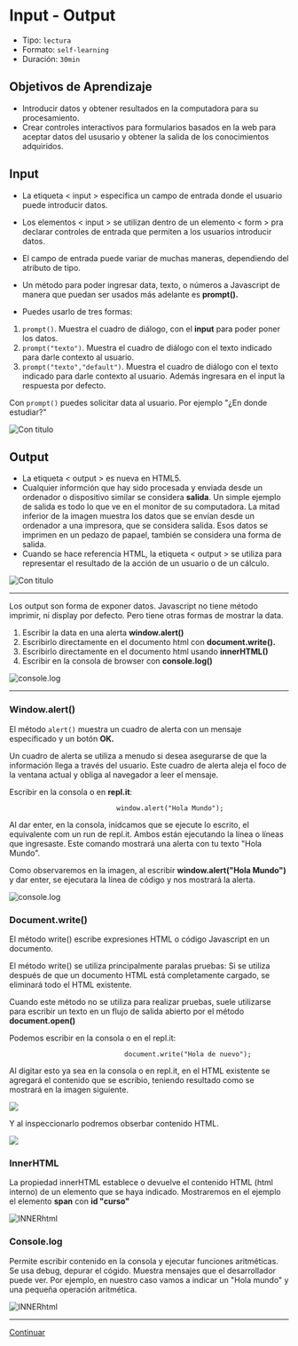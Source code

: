 # Input - Output
- Tipo: `lectura`
- Formato: `self-learning`
- Duración: `30min`

## Objetivos de Aprendizaje


* Introducir datos y obtener resultados en la computadora para su procesamiento.
* Crear controles interactivos para formularios basados en la web para aceptar datos del ususario y obtener la salida de los conocimientos adquiridos.


##  Input

* La etiqueta < input > especifica un campo de entrada donde el usuario puede introducir datos.

* Los elementos < input > se utilizan dentro de un elemento < form > pra declarar controles de entrada que permiten a los usuarios introducir datos.

* El campo de entrada puede variar de muchas maneras, dependiendo del atributo de tipo.

* Un método para poder ingresar data, texto, o números a Javascript de manera que puedan ser usados más adelante es **prompt().**

* Puedes usarlo de tres formas:

 1. `prompt()`. Muestra el cuadro de diálogo, con el **input** para poder poner los datos.
 2. `prompt("texto")`. Muestra el cuadro de diálogo con el texto indicado para darle contexto al usuario.
 3. `prompt("texto","default")`. Muestra el cuadro de diálogo con el texto indicado para darle contexto al usuario. Además ingresara en el input la respuesta por defecto.

 Con `prompt()` puedes solicitar data al usuario. Por ejemplo "¿En donde estudiar?"

 ![Con titulo](images/input.png "titulo")

 ## Output

* La etiqueta < output > es nueva en HTML5.
* Cualquier informción que hay sido procesada y enviada desde un ordenador o dispositivo similar se considera **salida**. Un simple ejemplo de salida es todo lo que ve en el monitor de su computadora. La mitad inferior de la imagen muestra los datos que se envían desde un ordenador a una impresora, que se considera salida. Esos datos se imprimen en un pedazo de papael, también se considera una forma de salida.
* Cuando se hace referencia HTML, la etiqueta < output > se utiliza para representar el resultado de la acción de un usuario o de un cálculo.

![Con titulo](images/inputoutput.png "titulo")

***
Los output son forma de exponer datos. Javascript no tiene método imprimir, ni display por defecto. Pero tiene otras formas de mostrar la data.

1. Escribir la data en una alerta **window.alert()**
2. Escribirlo directamente en el documento html con **document.write().**
3. Escribirlo directamente en el documento html usando **innerHTML()**
4. Escribir en la consola de browser con **console.log()**

![console.log](images/console.png "console.log")
***

### Window.alert()

El método `alert()` muestra un cuadro de alerta con un mensaje especificado y un botón **OK.**

Un cuadro de alerta se utiliza a menudo si desea asegurarse de que la información llega a través del usuario. Este cuadro de alerta aleja el foco de la ventana actual y obliga al navegador a leer el mensaje.

Escribir en la consola o en **repl.it**:

                               window.alert("Hola Mundo");

Al dar enter, en la consola, inidcamos que se ejecute lo escrito, el equivalente com un run de repl.it. Ambos están ejecutando la línea o líneas que ingresaste.
Este comando mostrará una alerta con tu texto "Hola Mundo".

Como observaremos en la imagen, al escribir **window.alert("Hola Mundo")** y dar enter, se ejecutara la línea de código y nos mostrará la alerta.

![console.log](images/window.png "console.log")


### Document.write()
El método write() escribe expresiones HTML o código Javascript en un documento.

El método write() se utiliza principalmente paralas pruebas: Si se utiliza después de que un documento HTML está completamente cargado, se eliminará todo el HTML existente.

Cuando este método no se utiliza para realizar pruebas, suele utilizarse para escribir un texto en un flujo de salida abierto por el método **document.open()**

Podemos escribir en la consola o en el repl.it:

                                 document.write("Hola de nuevo");

Al digitar esto ya sea en la consola o en repl.it, en el HTML existente se agregará el contenido que se escribio, teniendo resultado como se mostrará en la imagen siguiente.

![](images/documentwrite.png "")

Y al inspeccionarlo podremos obserbar contenido HTML.

![](images/documentw.png "")

### InnerHTML
La propiedad innerHTML establece o devuelve el contenido HTML (html interno) de un elemento que se haya indicado.
Mostraremos en el ejemplo el elemento **span** con **id "curso"**

![INNERhtml](images/documentw.png "innerHTML")

### Console.log
Permite escribir contenido en la consola y ejecutar funciones aritméticas. Se usa debug, depurar el cógido. Muestra mensajes que el desarrollador puede ver.
Por ejemplo, en nuestro caso vamos a indicar un "Hola mundo" y una pequeña operación aritmética.

![INNERhtml](images/consolelog.png "innerHTML")


***
[Continuar](03-conditionals-and-loops.md)
